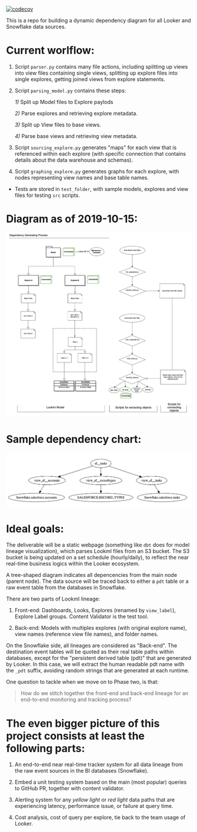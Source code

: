 [![codecov](https://codecov.io/gh/mathilda0902/gazetteer/branch/master/graph/badge.svg)](https://codecov.io/gh/mathilda0902/gazetteer)

This is a repo for building a dynamic dependency diagram for all Looker and Snowflake data sources.

# Current worlflow:

1. Script `parser.py` contains many file actions, including splitting up views into view files containing single views, splitting up explore files into single explores, getting joined views from explore statements.

2. Script `parsing_model.py` contains these steps:

    *1)* Split up Model files to Explore paylods
    
    *2)* Parse explores and retrieving explore metadata.

    *3)* Split up View files to base views.
    
    *4)* Parse base views and retrieving view metadata.

3. Script `sourcing_explore.py` generates "maps" for each view that is referenced within each explore (with specific connection that contains details about the data warehouse and schemas). 

4. Script `graphing_explore.py` generates graphs for each explore, with nodes representing view names and base table names.

* Tests are stored in `test_folder`, with sample models, explores and view files for testing `src` scripts.


# Diagram as of 2019-10-15:
![alt text](dependency.png "Generating Process")

# Sample dependency chart:
![alt text](sample.png "Snowflake Salesforce Explore sf__tasks")

# Ideal goals:

The deliverable will be a static webpage (something like `dbt` does for model lineage visualization), which parses Lookml files from an S3 bucket. The S3 bucket is being updated on a set schedule (hourly/daily), to reflect the near real-time business logics within the Looker ecosystem. 

A tree-shaped diagram indicates all depencencies from the main node (parent node). The data source will be traced back to either a `pdt` table or a raw event table from the databases in Snowflake.

There are two parts of Lookml lineage:

1. Front-end: 
Dashboards, Looks, Explores (renamed by `view_label`), Explore Label groups. Content Validator is the test tool.

2. Back-end:
Models with multiples explores (with original explore name), view names (reference view file names), and folder names. 

On the Snowflake side, all lineages are considered as "Back-end". The destination event tables will be quoted as their real table paths within databases, except for the "persistent derived table (pdt)" that are generated by Looker. In this case, we will extract the human readable pdt name with the `_pdt` suffix, avoiding random strings that are generated at each runtime.

One question to tackle when we move on to Phase two, is that: 

>  How do we stitch together the front-end and back-end lineage for an end-to-end monitoring and tracking process?


# The even bigger picture of this project consists at least the following parts:

1. An end-to-end near real-time tracker system for all data lineage from the raw event sources in the BI databases (Snowflake).

2. Embed a unit testing system based on the main (most popular) queries to GitHub PR, together with content validator.

3. Alerting system for any *yellow light* or *red light* data paths that are experiencing latency, performance issue, or failure at query time.

4. Cost analysis, cost of query per explore, tie back to the team usage of Looker.
